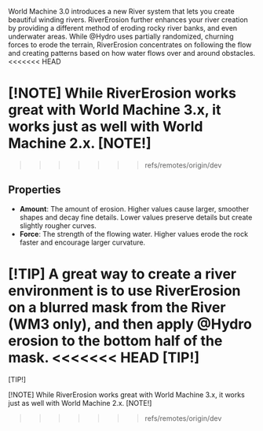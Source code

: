 World Machine 3.0 introduces a new River system that lets you create beautiful winding rivers. RiverErosion further enhances your river creation by providing a different method of eroding rocky river banks, and even underwater areas. While @Hydro uses partially randomized, churning forces to erode the terrain, RiverErosion concentrates on following the flow and creating patterns based on how water flows over and around obstacles.
<<<<<<< HEAD

[!NOTE]
While RiverErosion works great with World Machine 3.x, it works just as well with World Machine 2.x.
[NOTE!]
=======
>>>>>>> refs/remotes/origin/dev

## Properties

- **Amount**: The amount of erosion. Higher values cause larger, smoother shapes and decay fine details. Lower values preserve details but create slightly rougher curves.
- **Force**: The strength of the flowing water. Higher values erode the rock faster and encourage larger curvature.

[!TIP]
A great way to create a river environment is to use RiverErosion on a blurred mask from the River (WM3 only), and then apply @Hydro erosion to the bottom half of the mask.
<<<<<<< HEAD
[TIP!]
=======
[TIP!]

[!NOTE]
While RiverErosion works great with World Machine 3.x, it works just as well with World Machine 2.x.
[NOTE!]
>>>>>>> refs/remotes/origin/dev
